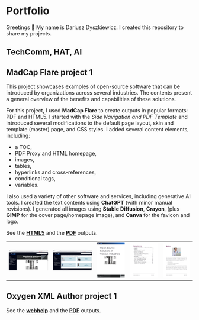 # Portfolio
Greetings 👋 My name is Dariusz Dyszkiewicz. I created this repository to share my projects.

## TechComm, HAT, AI

## MadCap Flare project 1
This project showcases examples of open-source software that can be introduced by organizations across several industries. The contents present a general overview of the benefits and capabilities of these solutions.

For this project, I used __MadCap Flare__ to create outputs in popular formats: PDF and HTML5. I started with the _Side Navigation and PDF Template_ and introduced several modifications to the default page layout, skin and template (master) page, and CSS styles. I added several content elements, including:
* a TOC,
* PDF Proxy and HTML homepage,
* images,
* tables,
* hyperlinks and cross-references,
* conditional tags,
* variables.

I also used a variety of other software and services, including generative AI tools. I created the text contents using __ChatGPT__ (with minor manual revisions). I generated all images using __Stable Diffusion__, __Crayon__, (plus __GIMP__ for the cover page/homepage image), and __Canva__ for the favicon and logo.

See the [__HTML5__](https://ddyszkiewicz.github.io/MadCap-Flare-project-1-HTML-preview/) and the [__PDF__](https://raw.githubusercontent.com/ddyszkiewicz/portfolio/main/MadCap%20Flare%20project%201/PDF/Open%20Source%20Solutions%20in%20Various%20Industries.pdf) outputs.

<table style="border: none;"> 
<tr> 
<td style="border: none;"><img src="images/MadCap1-1.png" alt=""></td> 
<td style="border: none;"><img src="images/MadCap1-2.png"></td> 
<td style="border: none;"><img src="images/MadCap1-3.png" alt=""></td> 
<td style="border: none;"><img src="images/MadCap1-4.png"></td> 
<td style="border: none;"><img src="images/MadCap1-5.png" alt=""></td> 
</tr> 
</table>

## Oxygen XML Author project 1

See the [__webhelp__](https://ddyszkiewicz.github.io/ddyszkiewicz-Oxygen-project-1-webhelp-preview/) and the [__PDF__](https://raw.githubusercontent.com/ddyszkiewicz/portfolio/main/Oxygen%20XML%20Author%20project%201/pdf/DayDial%20User%20Guide.pdf) outputs.